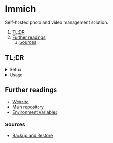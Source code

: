# Immich

Self-hosted photo and video management solution.

1. [TL;DR](#tldr)
1. [Further readings](#further-readings)
   1. [Sources](#sources)

## TL;DR

<details>
  <summary>Setup</summary>

```sh
curl -O 'https://github.com/immich-app/immich/releases/latest/download/docker-compose.yml' \
&& curl -o '.env' 'https://github.com/immich-app/immich/releases/latest/download/example.env' \
&& curl -O 'https://github.com/immich-app/immich/releases/latest/download/hwaccel.transcoding.yml' \
&& curl -O 'https://github.com/immich-app/immich/releases/latest/download/hwaccel.ml.yml' \
&& docker compose up -d \
&& xdg-open 'http://localhost:2283'
```

The composition uses `.env` for configuration.<br/>
Refer the [Environment Variables] documentation page for the available environment variables.
</details>

<details>
  <summary>Usage</summary>

```sh
# Backup the DB.
docker exec -t 'immich_postgres' pg_dumpall --clean --if-exists --username='postgres' \
| gzip > '/path/to/backup/dump.sql.gz'

# Restore the DB.
# The procedure deletes *all* data to start from scratch.
source '.env' \
&& docker compose down -v \
&& rm -rf "$DB_DATA_LOCATION" \
&& docker compose create \
&& docker start 'immich_postgres' && sleep 10 \
&& gunzip < '/path/to/backup/dump.sql.gz' \
  | sed "s/SELECT pg_catalog.set_config('search_path', '', false);/SELECT pg_catalog.set_config('search_path', 'public, pg_catalog', true);/g" \
  | docker exec -i 'immich_postgres' psql --username='postgres' \
&& docker compose up -d
```

</details>

<!-- Uncomment if used
<details>
  <summary>Real world use cases</summary>

```sh
```

</details>
-->

## Further readings

- [Website]
- [Main repository]
- [Environment Variables]

### Sources

- [Backup and Restore]

<!--
  Reference
  ═╬═Time══
  -->

<!-- In-article sections -->
<!-- Knowledge base -->
<!-- Files -->
<!-- Upstream -->
[backup and restore]: https://immich.app/docs/administration/backup-and-restore
[environment variables]: https://immich.app/docs/install/environment-variables
[main repository]: https://github.com/immich-app/immich
[website]: https://immich.app/

<!-- Others -->

